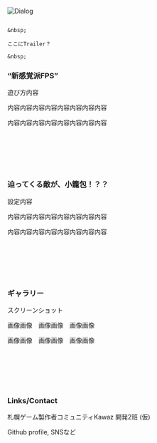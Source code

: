 ![Dialog](https://user-images.githubusercontent.com/13903318/59257756-89a51000-8c71-11e9-8a89-192de86e5c17.png)
```

&nbsp;

ここにTrailer？

&nbsp;

```
### “新感覚派FPS”　

遊び方内容

内容内容内容内容内容内容内容内容

内容内容内容内容内容内容内容内容

&nbsp;

&nbsp;

&nbsp;

### 迫ってくる敵が、小籠包！？？

設定内容

内容内容内容内容内容内容内容内容

内容内容内容内容内容内容内容内容

&nbsp;

&nbsp;

&nbsp;

### ギャラリー

スクリーンショット

画像画像　画像画像　画像画像

画像画像　画像画像　画像画像

&nbsp;

&nbsp;

&nbsp;

### Links/Contact

札幌ゲーム製作者コミュニティKawaz 開発2班 (仮)

Github profile, SNSなど

&nbsp;

